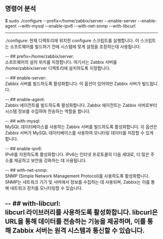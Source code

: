 ## 명령어 분석
  $ sudo ./configure --prefix=/home/zabbix/server --enable-server --enable-agent --with-mysql --enable-ipv6 --with-net-snmp --with-libcurl  
  
----------------------------------------------------------------------------------------------------------------------------------------------------------  
./configure: 현재 디렉토리에 위치한 configure 스크립트를 실행합니다. 이 스크립트는 소프트웨어를 빌드하기 전에 시스템에 맞게 설정을 조정하는데 사용됩니다.  
  
-- ## prefix=/home/zabbix/server:  
    소프트웨어의 설치 위치를 지정합니다. 여기서는 Zabbix 서버를 /home/zabbix/server 디렉토리에 설치하도록 지정합니다.  
  
-- ## enable-server:  
    Zabbix 서버를 빌드하도록 활성화합니다. 이 옵션이 있어야만 Zabbix 서버가 빌드됩니다.  
  
-- ## enable-agent:  
    Zabbix 에이전트를 빌드하도록 활성화합니다. Zabbix 에이전트는 Zabbix 서버로부터 시스템 정보를 수집하여 전송하는 역할을 합니다.  
  
-- ## with-mysql:  
    MySQL 데이터베이스를 사용하는 Zabbix 서버를 빌드하도록 활성화합니다. 이 옵션은 Zabbix 서버가 MySQL 데이터베이스를 사용하여 모니터링 데이터를 저장할 수 있게 합니다.  
  
-- ## enable-ipv6:  
    IPv6를 지원하도록 활성화합니다. IPv6는 인터넷 프로토콜의 다음 세대로, 더 많은 주소를 제공하고 보안을 강화하는 데 사용됩니다.  
  
-- ## with-net-snmp:  
    SNMP (Simple Network Management Protocol)를 사용하도록 활성화합니다. SNMP는 네트워크 기기 및 서버에서 정보를 수집하는 데 사용되며, Zabbix는 이를 통해 네트워크 장치를 모니터링할 수 있습니다.  
  
-- ## with-libcurl:  
    libcurl 라이브러리를 사용하도록 활성화합니다. libcurl은 URL을 통해 데이터를 전송하는 기능을 제공하며, 이를 통해 Zabbix 서버는 원격 시스템과 통신할 수 있습니다.  
----------------------------------------------------------------------------------------------------------------------------------------------------------